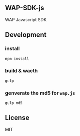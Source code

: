 WAP-SDK-js
-----------


WAP Javascript SDK 

## Development

### install

```
npm install
```

### build & wacth

```
gulp
```

### genverate the md5 for `wap.js`

```
gulp md5
```

License
-------

MIT